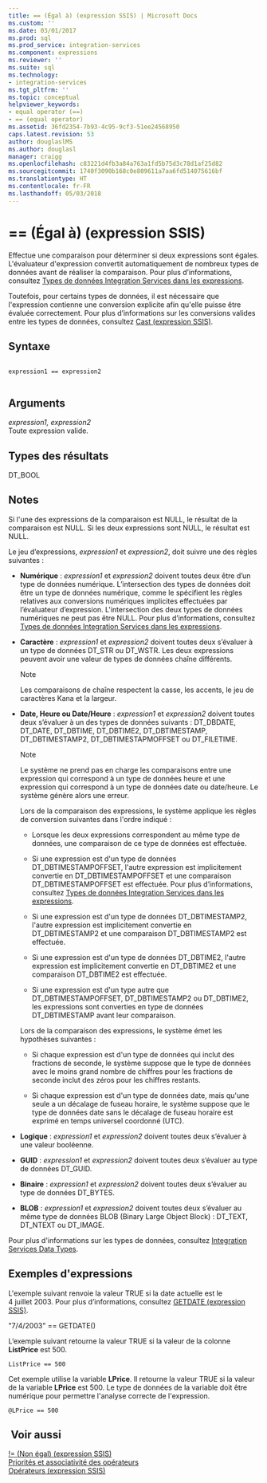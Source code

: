 ```yaml
---
title: == (Égal à) (expression SSIS) | Microsoft Docs
ms.custom: ''
ms.date: 03/01/2017
ms.prod: sql
ms.prod_service: integration-services
ms.component: expressions
ms.reviewer: ''
ms.suite: sql
ms.technology:
- integration-services
ms.tgt_pltfrm: ''
ms.topic: conceptual
helpviewer_keywords:
- equal operator (==)
- == (equal operator)
ms.assetid: 36fd2354-7b93-4c95-9cf3-51ee24568950
caps.latest.revision: 53
author: douglaslMS
ms.author: douglasl
manager: craigg
ms.openlocfilehash: c83221d4fb3a84a763a1fd5b75d3c78d1af25d82
ms.sourcegitcommit: 1740f3090b168c0e809611a7aa6fd514075616bf
ms.translationtype: HT
ms.contentlocale: fr-FR
ms.lasthandoff: 05/03/2018
---
```

# <a name="-equal-ssis-expression"></a>== (Égal à) (expression SSIS)
  Effectue une comparaison pour déterminer si deux expressions sont égales. L'évaluateur d'expression convertit automatiquement de nombreux types de données avant de réaliser la comparaison. Pour plus d’informations, consultez [Types de données Integration Services dans les expressions](../../integration-services/expressions/integration-services-data-types-in-expressions.md).  
  
 Toutefois, pour certains types de données, il est nécessaire que l'expression contienne une conversion explicite afin qu'elle puisse être évaluée correctement. Pour plus d’informations sur les conversions valides entre les types de données, consultez [Cast &#40;expression SSIS&#41;](../../integration-services/expressions/cast-ssis-expression.md).  
  
## <a name="syntax"></a>Syntaxe  
  
```  
  
expression1 == expression2  
  
```  
  
## <a name="arguments"></a>Arguments  
 *expression1, expression2*  
 Toute expression valide.  
  
## <a name="result-types"></a>Types des résultats  
 DT_BOOL  
  
## <a name="remarks"></a>Notes   
 Si l'une des expressions de la comparaison est NULL, le résultat de la comparaison est NULL. Si les deux expressions sont NULL, le résultat est NULL.  
  
 Le jeu d’expressions, *expression1* et *expression2*, doit suivre une des règles suivantes :  
  
-   **Numérique** : *expression1* et *expression2* doivent toutes deux être d’un type de données numérique. L’intersection des types de données doit être un type de données numérique, comme le spécifient les règles relatives aux conversions numériques implicites effectuées par l’évaluateur d’expression. L'intersection des deux types de données numériques ne peut pas être NULL. Pour plus d’informations, consultez [Types de données Integration Services dans les expressions](../../integration-services/expressions/integration-services-data-types-in-expressions.md).  
  
-   **Caractère** : *expression1* et *expression2* doivent toutes deux s’évaluer à un type de données DT_STR ou DT_WSTR. Les deux expressions peuvent avoir une valeur de types de données chaîne différents.  
  
    > [!NOTE]  
    >  Les comparaisons de chaîne respectent la casse, les accents, le jeu de caractères Kana et la largeur.  
  
-   **Date, Heure ou Date/Heure** : *expression1* et *expression2* doivent toutes deux s’évaluer à un des types de données suivants : DT_DBDATE, DT_DATE, DT_DBTIME, DT_DBTIME2, DT_DBTIMESTAMP, DT_DBTIMESTAMP2, DT_DBTIMESTAPMOFFSET ou DT_FILETIME.  
  
    > [!NOTE]  
    >  Le système ne prend pas en charge les comparaisons entre une expression qui correspond à un type de données heure et une expression qui correspond à un type de données date ou date/heure. Le système génère alors une erreur.  
  
     Lors de la comparaison des expressions, le système applique les règles de conversion suivantes dans l'ordre indiqué :  
  
    -   Lorsque les deux expressions correspondent au même type de données, une comparaison de ce type de données est effectuée.  
  
    -   Si une expression est d'un type de données DT_DBTIMESTAMPOFFSET, l'autre expression est implicitement convertie en DT_DBTIMESTAMPOFFSET et une comparaison DT_DBTIMESTAMPOFFSET est effectuée. Pour plus d’informations, consultez [Types de données Integration Services dans les expressions](../../integration-services/expressions/integration-services-data-types-in-expressions.md).  
  
    -   Si une expression est d'un type de données DT_DBTIMESTAMP2, l'autre expression est implicitement convertie en DT_DBTIMESTAMP2 et une comparaison DT_DBTIMESTAMP2 est effectuée.  
  
    -   Si une expression est d'un type de données DT_DBTIME2, l'autre expression est implicitement convertie en DT_DBTIME2 et une comparaison DT_DBTIME2 est effectuée.  
  
    -   Si une expression est d'un type autre que DT_DBTIMESTAMPOFFSET, DT_DBTIMESTAMP2 ou DT_DBTIME2, les expressions sont converties en type de données DT_DBTIMESTAMP avant leur comparaison.  
  
     Lors de la comparaison des expressions, le système émet les hypothèses suivantes :  
  
    -   Si chaque expression est d'un type de données qui inclut des fractions de seconde, le système suppose que le type de données avec le moins grand nombre de chiffres pour les fractions de seconde inclut des zéros pour les chiffres restants.  
  
    -   Si chaque expression est d'un type de données date, mais qu'une seule a un décalage de fuseau horaire, le système suppose que le type de données date sans le décalage de fuseau horaire est exprimé en temps universel coordonné (UTC).  
  
-   **Logique** : *expression1* et *expression2* doivent toutes deux s’évaluer à une valeur booléenne.  
  
-   **GUID** : *expression1* et *expression2* doivent toutes deux s’évaluer au type de données DT_GUID.  
  
-   **Binaire** : *expression1* et *expression2* doivent toutes deux s’évaluer au type de données DT_BYTES.  
  
-   **BLOB** : *expression1* et *expression2* doivent toutes deux s’évaluer au même type de données BLOB (Binary Large Object Block) : DT_TEXT, DT_NTEXT ou DT_IMAGE.  
  
 Pour plus d'informations sur les types de données, consultez [Integration Services Data Types](../../integration-services/data-flow/integration-services-data-types.md).  
  
## <a name="expression-examples"></a>Exemples d'expressions  
 L'exemple suivant renvoie la valeur TRUE si la date actuelle est le 4 juillet 2003. Pour plus d’informations, consultez [GETDATE &#40;expression SSIS&#41;](../../integration-services/expressions/getdate-ssis-expression.md).  
  
 "7/4/2003" == GETDATE()  
  
 L’exemple suivant retourne la valeur TRUE si la valeur de la colonne **ListPrice** est 500.  
  
```  
ListPrice == 500  
```  
  
 Cet exemple utilise la variable **LPrice**. Il retourne la valeur TRUE si la valeur de la variable **LPrice** est 500. Le type de données de la variable doit être numérique pour permettre l'analyse correcte de l'expression.  
  
```  
@LPrice == 500  
```  
  
## <a name="see-also"></a> Voir aussi  
 [!= &#40;Non égal&#41; &#40;expression SSIS&#41;](../../integration-services/expressions/unequal-ssis-expression.md)   
 [Priorités et associativité des opérateurs](../../integration-services/expressions/operator-precedence-and-associativity.md)   
 [Opérateurs &#40;expression SSIS&#41;](../../integration-services/expressions/operators-ssis-expression.md)  
  
  
